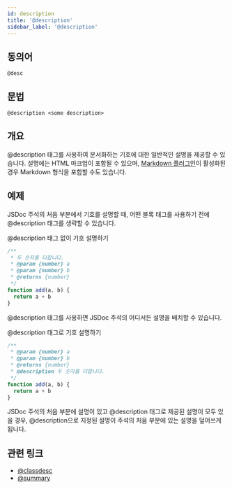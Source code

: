 ```yaml
---
id: description
title: '@description'
sidebar_label: '@description'
---
```


## 동의어

`@desc`

## 문법

`@description <some description>`

## 개요

@description 태그를 사용하여 문서화하는 기호에 대한 일반적인 설명을 제공할 수 있습니다. 설명에는 HTML 마크업이 포함될 수 있으며, [Markdown 플러그인](../about/plugins-markdown.md)이 활성화된 경우 Markdown 형식을 포함할 수도 있습니다.

## 예제

JSDoc 주석의 처음 부분에서 기호를 설명할 때, 어떤 블록 태그를 사용하기 전에 @description 태그를 생략할 수 있습니다.

@description 태그 없이 기호 설명하기

```js
/**
 * 두 숫자를 더합니다.
 * @param {number} a
 * @param {number} b
 * @returns {number}
 */
function add(a, b) {
  return a + b
}
```

@description 태그를 사용하면 JSDoc 주석의 어디서든 설명을 배치할 수 있습니다.

@description 태그로 기호 설명하기

```js
/**
 * @param {number} a
 * @param {number} b
 * @returns {number}
 * @description 두 숫자를 더합니다.
 */
function add(a, b) {
  return a + b
}
```

JSDoc 주석의 처음 부분에 설명이 있고 @description 태그로 제공된 설명이 모두 있을 경우, @description으로 지정된 설명이 주석의 처음 부분에 있는 설명을 덮어쓰게 됩니다.

## 관련 링크

- [@classdesc](./classdesc.md)
- [@summary](./summary.md)